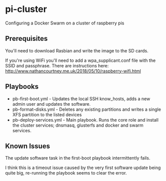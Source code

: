 # pi-cluster
Configuring a Docker Swarm on a cluster of raspberry pis


## Prerequisites

You'll need to download Rasbian and write the image to the SD cards.

If you're using WiFi you'll need to add a wpa_supplicant.conf file with the SSID and passphrase. There are instructions here: http://www.nathancourtney.me.uk/2018/05/10/raspberry-wifi.html

## Playbooks

* pb-first-boot.yml - Updates the local SSH know_hosts, adds a new admin user and updates the software.
* pb-format-disks.yml - Deletes any existing partitions and writes a single XFS partition to the listed devices
* pb-deploy-services.yml - Main playbook. Runs the core role and install the cluster services; dnsmasq, glusterfs and docker and swarm services.

## Known Issues

The update software task in the first-boot playbook intermittently fails.

I think this is a timeout issue caused by the very first software update being quite big, re-running the playbook seems to clear the error.
